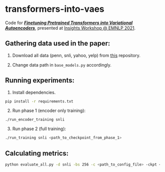 # transformers-into-vaes

Code for [**_Finetuning Pretrained Transformers into Variational Autoencoders_**](https://aclanthology.org/2021.insights-1.5/), presented at [Insights Workshop @ EMNLP 2021](https://insights-workshop.github.io/2021/).

## Gathering data used in the paper:
1. Download all data (penn, snli, yahoo, yelp) from [this](https://github.com/ChunyuanLI/Optimus/blob/master/data/download_datasets.md) repository.

2. Change data path in `base_models.py` accordingly.

## Running experiments:

1. Install dependencies.
```bash
pip install -r requirements.txt
```

2. Run phase 1 (encoder only training):
```
./run_encoder_training snli
```

3. Run phase 2 (full training):
```bash
./run_training snli <path_to_checkpoint_from_phase_1>
```

## Calculating metrics:
```bash
python evaluate_all.py -d snli -bs 256 -c <path_to_config_file> -ckpt <path_to_checkpoint_file> 
```

